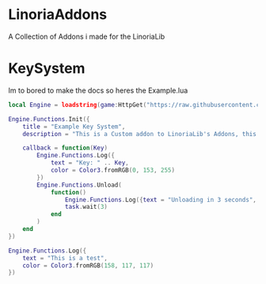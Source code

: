 # LinoriaAddons
A Collection of Addons i made for the LinoriaLib

# KeySystem
Im to bored to make the docs so heres the Example.lua
```lua
local Engine = loadstring(game:HttpGet("https://raw.githubusercontent.com/SeasonalKirito/LinoriaAddons/refs/heads/main/addons/KeySystem.lua"))()

Engine.Functions.Init({
	title = "Example Key System",
	description = "This is a Custom addon to LinoriaLib's Addons, this was made by _seasonal_.",

	callback = function(Key)
        Engine.Functions.Log({
            text = "Key: " .. Key,
            color = Color3.fromRGB(0, 153, 255)
        })
		Engine.Functions.Unload(
			function()
                Engine.Functions.Log({text = "Unloading in 3 seconds", color = Color3.fromRGB(255, 0, 0)})
                task.wait(3)
			end
		)
	end
})

Engine.Functions.Log({
	text = "This is a test",
	color = Color3.fromRGB(158, 117, 117)
})
```
